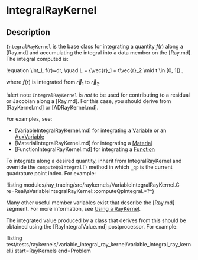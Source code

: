 # IntegralRayKernel

## Description

`IntegralRayKernel` is the base class for integrating a quantity $f(r)$ along a [Ray.md] and accumulating the integral into a data member on the [Ray.md]. The integral computed is:

!equation
\int_L f(r)~dr, \quad L = \{\vec{r}_1 + t\vec{r}_2 \mid t \in [0, 1]\}\,,

where $f(r)$ is integrated from $\vec{r}_1$ to $\vec{r}_2$.

!alert note
`IntegralRayKernel` is *not* to be used for contributing to a residual or Jacobian along a [Ray.md]. For this case, you should derive from [RayKernel.md] or [ADRayKernel.md].

For examples, see:

- [VariableIntegralRayKernel.md] for integrating a [Variable](Variables/index.md) or an [AuxVariable](AuxVariables/index.md)
- [MaterialIntegralRayKernel.md] for integrating a [Material](Materials/index.md)
- [FunctionIntegralRayKernel.md] for integrating a [Function](Functions/index.md)

To integrate along a desired quantity, inherit from IntegralRayKernel and override the `computeQpIntegral()` method in which `_qp` is the current quadrature point index. For example:

!listing modules/ray_tracing/src/raykernels/VariableIntegralRayKernel.C re=Real\sVariableIntegralRayKernel::computeQpIntegral.*?^}

Many other useful member variables exist that describe the [Ray.md] segment. For more information, see [Using a RayKernel](syntax/RayKernels/index.md#using-a-raykernel).

The integrated value produced by a class that derives from this should be obtained using the [RayIntegralValue.md] postprocessor. For example:

!listing test/tests/raykernels/variable_integral_ray_kernel/variable_integral_ray_kernel.i start=RayKernels end=Problem
